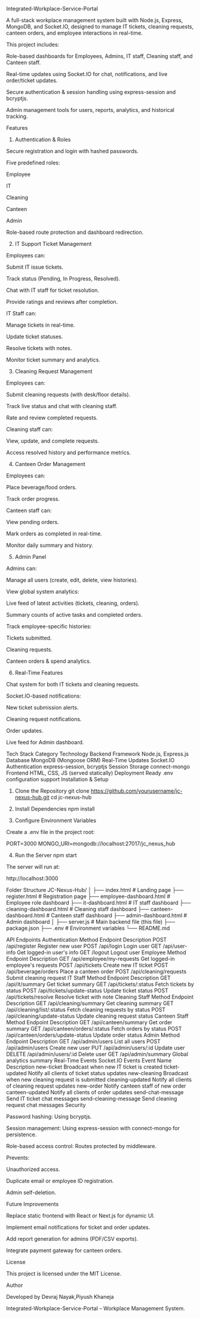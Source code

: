 Integrated-Workplace-Service-Portal

A full-stack workplace management system built with Node.js, Express, MongoDB, and Socket.IO, designed to manage IT tickets, cleaning requests, canteen orders, and employee interactions in real-time.

This project includes:

Role-based dashboards for Employees, Admins, IT staff, Cleaning staff, and Canteen staff.

Real-time updates using Socket.IO for chat, notifications, and live order/ticket updates.

Secure authentication & session handling using express-session and bcryptjs.

Admin management tools for users, reports, analytics, and historical tracking.

Features
1. Authentication & Roles

Secure registration and login with hashed passwords.

Five predefined roles:

Employee

IT

Cleaning

Canteen

Admin

Role-based route protection and dashboard redirection.

2. IT Support Ticket Management

Employees can:

Submit IT issue tickets.

Track status (Pending, In Progress, Resolved).

Chat with IT staff for ticket resolution.

Provide ratings and reviews after completion.

IT Staff can:

Manage tickets in real-time.

Update ticket statuses.

Resolve tickets with notes.

Monitor ticket summary and analytics.

3. Cleaning Request Management

Employees can:

Submit cleaning requests (with desk/floor details).

Track live status and chat with cleaning staff.

Rate and review completed requests.

Cleaning staff can:

View, update, and complete requests.

Access resolved history and performance metrics.

4. Canteen Order Management

Employees can:

Place beverage/food orders.

Track order progress.

Canteen staff can:

View pending orders.

Mark orders as completed in real-time.

Monitor daily summary and history.

5. Admin Panel

Admins can:

Manage all users (create, edit, delete, view histories).

View global system analytics:

Live feed of latest activities (tickets, cleaning, orders).

Summary counts of active tasks and completed orders.

Track employee-specific histories:

Tickets submitted.

Cleaning requests.

Canteen orders & spend analytics.

6. Real-Time Features

Chat system for both IT tickets and cleaning requests.

Socket.IO-based notifications:

New ticket submission alerts.

Cleaning request notifications.

Order updates.

Live feed for Admin dashboard.

Tech Stack
Category	Technology
Backend Framework	Node.js, Express.js
Database	MongoDB (Mongoose ORM)
Real-Time Updates	Socket.IO
Authentication	express-session, bcryptjs
Session Storage	connect-mongo
Frontend	HTML, CSS, JS (served statically)
Deployment Ready	.env configuration support
Installation & Setup
1. Clone the Repository
git clone https://github.com/yourusername/jc-nexus-hub.git
cd jc-nexus-hub

2. Install Dependencies
npm install

3. Configure Environment Variables

Create a .env file in the project root:

PORT=3000
MONGO_URI=mongodb://localhost:27017/jc_nexus_hub

4. Run the Server
npm start


The server will run at:

http://localhost:3000

Folder Structure
JC-Nexus-Hub/
│
├── index.html               # Landing page
├── register.html            # Registration page
├── employee-dashboard.html  # Employee role dashboard
├── it-dashboard.html        # IT staff dashboard
├── cleaning-dashboard.html  # Cleaning staff dashboard
├── canteen-dashboard.html   # Canteen staff dashboard
├── admin-dashboard.html     # Admin dashboard
│
├── server.js                # Main backend file (this file)
├── package.json
├── .env                     # Environment variables
└── README.md

API Endpoints
Authentication
Method	Endpoint	Description
POST	/api/register	Register new user
POST	/api/login	Login user
GET	/api/user-info	Get logged-in user's info
GET	/logout	Logout user
Employee
Method	Endpoint	Description
GET	/api/employee/my-requests	Get logged-in employee's requests
POST	/api/tickets	Create new IT ticket
POST	/api/beverage/orders	Place a canteen order
POST	/api/cleaning/requests	Submit cleaning request
IT Staff
Method	Endpoint	Description
GET	/api/it/summary	Get ticket summary
GET	/api/tickets/:status	Fetch tickets by status
POST	/api/tickets/update-status	Update ticket status
POST	/api/tickets/resolve	Resolve ticket with note
Cleaning Staff
Method	Endpoint	Description
GET	/api/cleaning/summary	Get cleaning summary
GET	/api/cleaning/list/:status	Fetch cleaning requests by status
POST	/api/cleaning/update-status	Update cleaning request status
Canteen Staff
Method	Endpoint	Description
GET	/api/canteen/summary	Get order summary
GET	/api/canteen/orders/:status	Fetch orders by status
POST	/api/canteen/orders/update-status	Update order status
Admin
Method	Endpoint	Description
GET	/api/admin/users	List all users
POST	/api/admin/users	Create new user
PUT	/api/admin/users/:id	Update user
DELETE	/api/admin/users/:id	Delete user
GET	/api/admin/summary	Global analytics summary
Real-Time Events
Socket.IO Events
Event Name	Description
new-ticket	Broadcast when new IT ticket is created
ticket-updated	Notify all clients of ticket status updates
new-cleaning	Broadcast when new cleaning request is submitted
cleaning-updated	Notify all clients of cleaning request updates
new-order	Notify canteen staff of new order
canteen-updated	Notify all clients of order updates
send-chat-message	Send IT ticket chat messages
send-cleaning-message	Send cleaning request chat messages
Security

Password hashing: Using bcryptjs.

Session management: Using express-session with connect-mongo for persistence.

Role-based access control: Routes protected by middleware.

Prevents:

Unauthorized access.

Duplicate email or employee ID registration.

Admin self-deletion.

Future Improvements

Replace static frontend with React or Next.js for dynamic UI.

Implement email notifications for ticket and order updates.

Add report generation for admins (PDF/CSV exports).

Integrate payment gateway for canteen orders.

License

This project is licensed under the MIT License.

Author

Developed by Devraj Nayak,Piyush Khaneja

Integrated-Workplace-Service-Portal – Workplace Management System.
